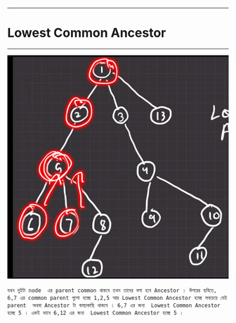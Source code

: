 
---

# Lowest Common Ancestor

---

![Alt text](image-29.png)

` যখন দুইটা node  এর parent common থাকবে তখন তাদের বলা হবে Ancestor । উপরের ছবিতে, 6,7 এর common parent গুলো হচ্ছে 1,2,5 আর Lowest Common Ancestor হচ্ছে সবচেয়ে যেই parent  অথবা Ancestor টা কাছাকাছি থাকবে । 6,7 এর জন্য  Lowest Common Ancestor হচ্ছে 5 । একই ভাবে 6,12 এর জন্য  Lowest Common Ancestor হচ্ছে 5 ।   `



